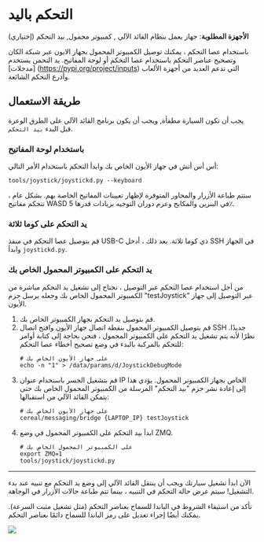 # التحكم باليد

**الأجهزة المطلوبة**: جهاز يعمل بنظام القائد الآلي , كمبيوتر محمول, بيد التحكم (إختياري)

باستخدام عصا التحكم ، يمكنك توصيل الكمبيوتر المحمول بجهاز الايون عبر شبكة الكان وتصحيح عناصر التحكم باستخدام عصا التحكم أو لوحة المفاتيح.
يد التحمن يستخدم [مدخلات] (https://pypi.org/project/inputs) التي تدعم العديد من أجهزة الألعاب وأذرع التحكم الشائعة.

## طريقة الاستعمال

يجب أن تكون السيارة مطفأة, ويجب أن يكون برنامج القائد الآلي على الطرق الوعرة قبل البدء `بيد التحكم`.

### باستخدام لوحة المفاتيح

أس أس أتش في جهاز الأيون الخاص بك وابدأ التحكم باستخدام الأمر التالي:

```shell
tools/joystick/joystickd.py --keyboard
```

ستتم طباعة الأزرار والمحاور المتوفرة لإظهار تعيينات المفاتيح الخاصة بهم. بشكل عام ، تتحكم مفاتيح WASD في البنزين والمكابح وعزم دوران التوجيه بزيادات قدرها 5٪.

### يد التحكم على كوما ثلاثة

قم بتوصيل عصا التحكم في منفذ USB-C ذي كوما ثلاثة. بعد ذلك ، أدخل SSH في الجهاز وابدأ `joystickd.py`.

### يد التحكم على الكمبيوتر المحمول الخاص بك
من أجل استخدام عصا التحكم عبر التوصيل ، نحتاج إلى تشغيل يد التحكم مباشرة من الكمبيوتر المحمول الخاص بك وجعله يرسل حزم "testJoystick" عبر التوصيل إلى جهاز الأيون.

1. قم بتوصيل يد التحكم بجهاز الكمبيوتر الخاص بك.
2. قم بتوصيل الكمبيوتر المحمول بنقطة اتصال جهاز الأيون وافتح اتصال SSH جديدًا. نظرًا لأنه يتم تشغيل يد التحكم على الكمبيوتر المحمول ، فنحن بحاجة إلى كتابة أوامر للتحكم بالمركبة بالبدء في وضع تصحيح أخطاء عصا التحكم:
   ```shell
   # على جهاز الأيون الخاص بك
   echo -n "1" > /data/params/d/JoystickDebugMode
   ```
3. قم بتشغيل الجسر باستخدام عنوان IP الخاص بجهاز الكمبيوتر المحمول. يؤدي هذا إلى إعادة نشر حزم "بيد التحكم" المرسلة من الكمبيوتر المحمول الخاص بك حتى يتمكن القائد الآلي من استقبالها:
   ```shell
   # على جهاز الأيون الخاص بك
   cereal/messaging/bridge {LAPTOP_IP} testJoystick
   ```
4. ابدأ بيد التحكم على الكمبيوتر المحمول في وضع ZMQ.
   ```shell
   # على الكمبيوتر المحمول الخاص بك
   export ZMQ=1
   tools/joystick/joystickd.py
   ```

---
الآن ابدأ تشغيل سيارتك ويجب أن ينتقل القائد الآلي إلى وضع يد التحكم مع تنبيه عند بدء التشغيل! سيتم عرض حالة التحكم في التنبيه ، بينما تتم طباعة حالات الأزرار في الوجاهة.

تأكد من استيفاء الشروط في الباندا للسماح بعناصر التحكم (مثل تشغيل مثبت السرعة). يمكنك أيضًا إجراء تعديل على رمز الباندا للسماح دائمًا بعناصر التحكم.

![](steer.gif)
